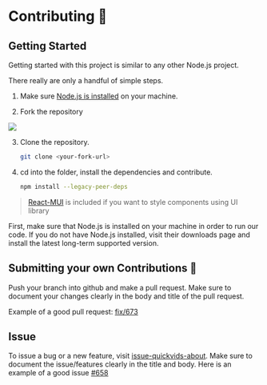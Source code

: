 
# Contributing 🤝

## Getting Started

Getting started with this project is similar to any other Node.js project.

There really are only a handful of simple steps.
1. Make sure [Node.js is installed][node_dl] on your machine.

2. Fork the repository
<img src='https://firebasestorage.googleapis.com/v0/b/chatapp-be9bd.appspot.com/o/fork.png?alt=media&token=bd82c52a-aa54-448f-b3d5-4eed376f5fed'/>



3. Clone the repository.
	```sh
	git clone <your-fork-url>	
	 ```

4. cd into the folder, install the dependencies and contribute.
	```sh
	npm install --legacy-peer-deps
	```

 >[React-MUI][react-mui] is included if you want to style components using UI library

First, make sure that Node.js is installed on your machine in order to run our code. If you do not have Node.js installed, visit their downloads page and install the latest long-term supported version.

  
## Submitting your own Contributions 🎉

Push your branch into github and make a pull request. Make sure to document your changes clearly in the body and title of the pull request.

Example of a good pull request: [fix/673][pr]

## Issue
  To issue a bug or a new feature, visit [issue-quickvids-about][issue].
  Make sure to document the issue/features clearly in the title and body. Here is an example of a good issue [#658][good-issue]
  
  

[node_dl]: https://nodejs.org/en/download/
[react-mui]: https://mui.com/
[pr]: https://github.com/EthanThatOneKid/acmcsuf.com/pull/675
[issue]: https://github.com/vudiep411/quickvids-about/issues
[good-issue]: https://github.com/EthanThatOneKid/acmcsuf.com/issues/658
